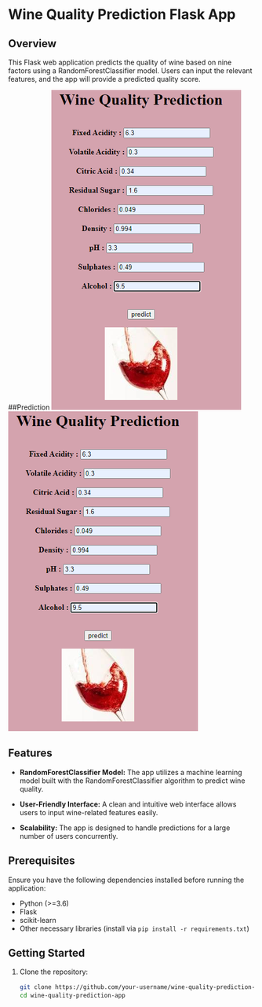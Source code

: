 # Wine Quality Prediction Flask App

## Overview

This Flask web application predicts the quality of wine based on nine factors using a RandomForestClassifier model. Users can input the relevant features, and the app will provide a predicted quality score.

##Prediction
<img src="https://github.com/SARDARJI222/wine_quality_predict/blob/master/demo.png">
![Demo](./demo.png)


## Features

- **RandomForestClassifier Model:** The app utilizes a machine learning model built with the RandomForestClassifier algorithm to predict wine quality.

- **User-Friendly Interface:** A clean and intuitive web interface allows users to input wine-related features easily.

- **Scalability:** The app is designed to handle predictions for a large number of users concurrently.

## Prerequisites

Ensure you have the following dependencies installed before running the application:

- Python (>=3.6)
- Flask
- scikit-learn
- Other necessary libraries (install via `pip install -r requirements.txt`)

## Getting Started

1. Clone the repository:

   ```bash
   git clone https://github.com/your-username/wine-quality-prediction-app.git
   cd wine-quality-prediction-app
